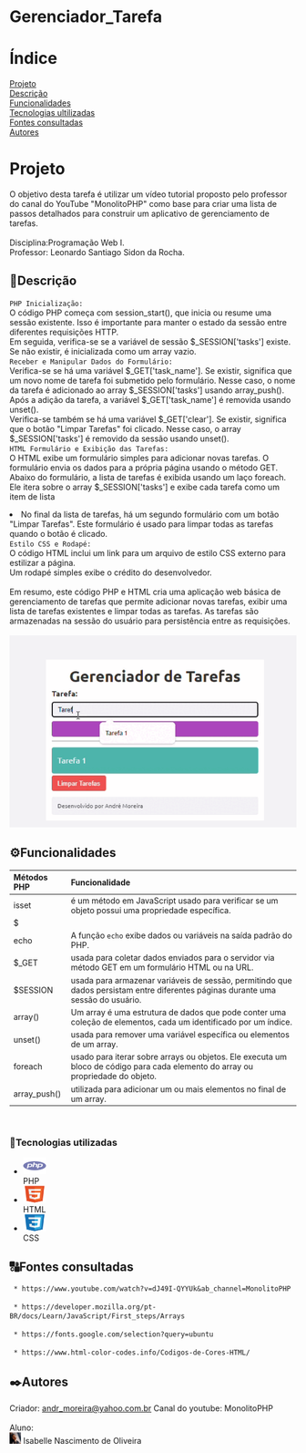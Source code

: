 # Gerenciador_Tarefa
# Índice
[Projeto ](#projeto)  
[Descrição](#descrição)  
[Funcionalidades](#funcionalidades)  
[Tecnologias ultilizadas](#tecnologias-ultilizadas)    
[Fontes consultadas](#fontes-consultadas)  
[Autores](#autores)  

# Projeto 
O objetivo desta tarefa é utilizar um vídeo tutorial proposto pelo professor do canal do YouTube "MonolitoPHP" como base para criar uma lista de passos detalhados para construir um aplicativo de gerenciamento de tarefas. <br>
<br>
Disciplina:Programação Web I. <br>
Professor: Leonardo Santiago Sidon da Rocha.


## 📰Descrição
`PHP Inicialização:`
<br>
O código PHP começa com session_start(), que inicia ou resume uma sessão existente. Isso é importante para manter o estado da sessão entre diferentes requisições HTTP. <br>
Em seguida, verifica-se se a variável de sessão $_SESSION['tasks'] existe. Se não existir, é inicializada como um array vazio.<br>
`Receber e Manipular Dados do Formulário:`
<br>
Verifica-se se há uma variável $_GET['task_name']. Se existir, significa que um novo nome de tarefa foi submetido pelo formulário. Nesse caso, o nome da tarefa é adicionado ao array $_SESSION['tasks'] usando array_push(). Após a adição da tarefa, a variável $_GET['task_name'] é removida usando unset().<br>
Verifica-se também se há uma variável $_GET['clear']. Se existir, significa que o botão "Limpar Tarefas" foi clicado. Nesse caso, o array $_SESSION['tasks'] é removido da sessão usando unset().<br>
`HTML Formulário e Exibição das Tarefas:`
<br>
O HTML exibe um formulário simples para adicionar novas tarefas. O formulário envia os dados para a própria página usando o método GET.<br>
Abaixo do formulário, a lista de tarefas é exibida usando um laço foreach. Ele itera sobre o array $_SESSION['tasks'] e exibe cada tarefa como um item de lista <li> No final da lista de tarefas, há um segundo formulário com um botão "Limpar Tarefas". Este formulário é usado para limpar todas as tarefas quando o botão é clicado.<br>
`Estilo CSS e Rodapé:`
<br>
O código HTML inclui um link para um arquivo de estilo CSS externo para estilizar a página.<br>
Um rodapé simples exibe o crédito do desenvolvedor.<br>
<br>
Em resumo, este código PHP e HTML cria uma aplicação web básica de gerenciamento de tarefas que permite adicionar novas tarefas, exibir uma lista de tarefas existentes e limpar todas as tarefas. As tarefas são armazenadas na sessão do usuário para persistência entre as requisições.
<br>
<br>
![image](exemplodeuso.gif)

## ⚙️Funcionalidades
| Métodos PHP | Funcionalidade |
|--------------------|----------------|
| isset | é um método em JavaScript usado para verificar se um objeto possui uma propriedade específica.|
| $ ||Cria uma variável|
| echo |	A função `echo` exibe dados ou variáveis na saída padrão do PHP.|
|$_GET | usada para coletar dados enviados para o servidor via método GET em um formulário HTML ou na URL. |
|$SESSION| usada para armazenar variáveis de sessão, permitindo que dados persistam entre diferentes páginas durante uma sessão do usuário.|
|array()|Um array é uma estrutura de dados que pode conter uma coleção de elementos, cada um identificado por um índice.|
|unset()| usada para remover uma variável específica ou elementos de um array.|
|foreach | usado para iterar sobre arrays ou objetos. Ele executa um bloco de código para cada elemento do array ou propriedade do objeto.|
|array_push() |utilizada para adicionar um ou mais elementos no final de um array.|
<br>

### 📱Tecnologias utilizadas
 * <img alt="Rafa-Js" height="30" width="40" src="https://raw.githubusercontent.com/devicons/devicon/master/icons/php/php-plain.svg"> <br>
  PHP <br>
 * <img alt="Rafa-HTML" height="30" width="40" src="https://raw.githubusercontent.com/devicons/devicon/master/icons/html5/html5-original.svg"><br>
  HTML<br>
 * <img alt="Rafa-CSS" height="30" width="40" src="https://raw.githubusercontent.com/devicons/devicon/master/icons/css3/css3-original.svg"><br>
  CSS<br>
  

## 🔠Fontes consultadas

     * https://www.youtube.com/watch?v=dJ49I-QYYUk&ab_channel=MonolitoPHP
     
     * https://developer.mozilla.org/pt-BR/docs/Learn/JavaScript/First_steps/Arrays
     
     * https://fonts.google.com/selection?query=ubuntu
     
     * https://www.html-color-codes.info/Codigos-de-Cores-HTML/



## ✒️Autores
 Criador: andr_moreira@yahoo.com.br
Canal do youtube: MonolitoPHP
<br>
<br>
Aluno: <br>
 <img src="isabelle.png" width="20px"> Isabelle Nascimento de Oliveira <br>
